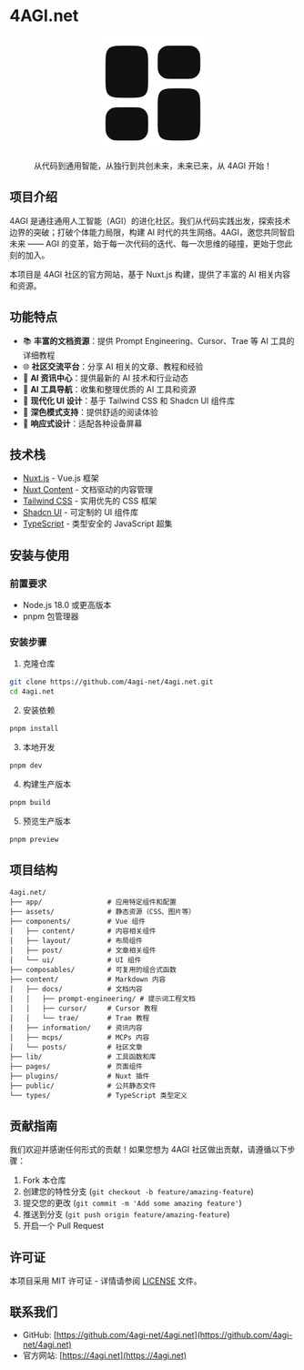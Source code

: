 # 4AGI.net

<p align="center">
  <img src="./public/logo.svg" alt="4AGI Logo" width="200" />
</p>

<p align="center">
  从代码到通用智能，从独行到共创未来，未来已来，从 4AGI 开始！
</p>

## 项目介绍

4AGI 是通往通用人工智能（AGI）的进化社区。我们从代码实践出发，探索技术边界的突破；打破个体能力局限，构建 AI 时代的共生网络。4AGI，邀您共同智启未来 —— AGI 的变革，始于每一次代码的迭代、每一次思维的碰撞，更始于您此刻的加入。

本项目是 4AGI 社区的官方网站，基于 Nuxt.js 构建，提供了丰富的 AI 相关内容和资源。

## 功能特点

- 📚 **丰富的文档资源**：提供 Prompt Engineering、Cursor、Trae 等 AI 工具的详细教程
- 🌐 **社区交流平台**：分享 AI 相关的文章、教程和经验
- 📰 **AI 资讯中心**：提供最新的 AI 技术和行业动态
- 🧭 **AI 工具导航**：收集和整理优质的 AI 工具和资源
- 🎨 **现代化 UI 设计**：基于 Tailwind CSS 和 Shadcn UI 组件库
- 🌙 **深色模式支持**：提供舒适的阅读体验
- 📱 **响应式设计**：适配各种设备屏幕

## 技术栈

- [Nuxt.js](https://nuxt.com/) - Vue.js 框架
- [Nuxt Content](https://content.nuxtjs.org/) - 文档驱动的内容管理
- [Tailwind CSS](https://tailwindcss.com/) - 实用优先的 CSS 框架
- [Shadcn UI](https://ui.shadcn.com/) - 可定制的 UI 组件库
- [TypeScript](https://www.typescriptlang.org/) - 类型安全的 JavaScript 超集

## 安装与使用

### 前置要求

- Node.js 18.0 或更高版本
- pnpm 包管理器

### 安装步骤

1. 克隆仓库

```bash
git clone https://github.com/4agi-net/4agi.net.git
cd 4agi.net
```

2. 安装依赖

```bash
pnpm install
```

3. 本地开发

```bash
pnpm dev
```

4. 构建生产版本

```bash
pnpm build
```

5. 预览生产版本

```bash
pnpm preview
```

## 项目结构

```
4agi.net/
├── app/                # 应用特定组件和配置
├── assets/             # 静态资源（CSS、图片等）
├── components/         # Vue 组件
│   ├── content/        # 内容相关组件
│   ├── layout/         # 布局组件
│   ├── post/           # 文章相关组件
│   └── ui/             # UI 组件
├── composables/        # 可复用的组合式函数
├── content/            # Markdown 内容
│   ├── docs/           # 文档内容
│   │   ├── prompt-engineering/ # 提示词工程文档
│   │   ├── cursor/     # Cursor 教程
│   │   └── trae/       # Trae 教程
│   ├── information/    # 资讯内容
│   ├── mcps/           # MCPs 内容
│   └── posts/          # 社区文章
├── lib/                # 工具函数和库
├── pages/              # 页面组件
├── plugins/            # Nuxt 插件
├── public/             # 公共静态文件
└── types/              # TypeScript 类型定义
```

## 贡献指南

我们欢迎并感谢任何形式的贡献！如果您想为 4AGI 社区做出贡献，请遵循以下步骤：

1. Fork 本仓库
2. 创建您的特性分支 (`git checkout -b feature/amazing-feature`)
3. 提交您的更改 (`git commit -m 'Add some amazing feature'`)
4. 推送到分支 (`git push origin feature/amazing-feature`)
5. 开启一个 Pull Request

## 许可证

本项目采用 MIT 许可证 - 详情请参阅 [LICENSE](LICENSE) 文件。

## 联系我们

- GitHub: [https://github.com/4agi-net/4agi.net](https://github.com/4agi-net/4agi.net)
- 官方网站: [https://4agi.net](https://4agi.net)
